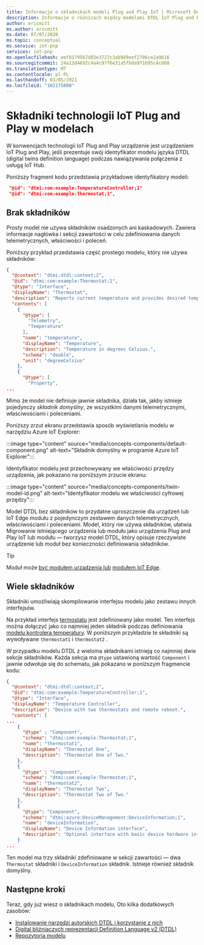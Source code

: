 ```yaml
---
title: Informacje o składnikach modeli Plug and Play IoT | Microsoft Docs
description: Informacje o różnicach między modelami DTDL IoT Plug and Play, które korzystają ze składników i modeli, które nie korzystają ze składników programu.
author: ericmitt
ms.author: ericmitt
ms.date: 07/07/2020
ms.topic: conceptual
ms.service: iot-pnp
services: iot-pnp
ms.openlocfilehash: eef8179567d83e3727c3ab949eef2706ce2a9b16
ms.sourcegitcommit: 24a12d4692c4a4c97f6e31a5fbda971695c4cd68
ms.translationtype: MT
ms.contentlocale: pl-PL
ms.lasthandoff: 03/05/2021
ms.locfileid: "102175808"
---
```

# <a name="iot-plug-and-play-components-in-models"></a>Składniki technologii IoT Plug and Play w modelach

W konwencjach technologii IoT Plug and Play urządzenie jest urządzeniem IoT Plug and Play, jeśli prezentuje swój identyfikator modelu języka DTDL (digital twins definition language) podczas nawiązywania połączenia z usługą IoT Hub.

Poniższy fragment kodu przedstawia przykładowe identyfikatory modeli:

```json
 "@id": "dtmi:com:example:TemperatureController;1"
 "@id": "dtmi:com:example:Thermostat;1",
```

## <a name="no-components"></a>Brak składników

Prosty model nie używa składników osadzonych ani kaskadowych. Zawiera informacje nagłówka i sekcji zawartości w celu zdefiniowania danych telemetrycznych, właściwości i poleceń.

Poniższy przykład przedstawia część prostego modelu, który nie używa składników:

```json
{
  "@context": "dtmi:dtdl:context;2",
  "@id": "dtmi:com:example:Thermostat;1",
  "@type": "Interface",
  "displayName": "Thermostat",
  "description": "Reports current temperature and provides desired temperature control.",
  "contents": [
    {
      "@type": [
        "Telemetry",
        "Temperature"
      ],
      "name": "temperature",
      "displayName": "Temperature",
      "description": "Temperature in degrees Celsius.",
      "schema": "double",
      "unit": "degreeCelsius"
    },
    {
      "@type": [
        "Property",
...
```

Mimo że model nie definiuje jawnie składnika, działa tak, jakby istnieje pojedynczy _składnik domyślny_, ze wszystkimi danymi telemetrycznymi, właściwościami i poleceniami.

Poniższy zrzut ekranu przedstawia sposób wyświetlania modelu w narzędziu Azure IoT Explorer:

:::image type="content" source="media/concepts-components/default-component.png" alt-text="Składnik domyślny w programie Azure IoT Explorer":::

Identyfikator modelu jest przechowywany we właściwości przędzy urządzenia, jak pokazano na poniższym zrzucie ekranu:

:::image type="content" source="media/concepts-components/twin-model-id.png" alt-text="Identyfikator modelu we właściwości cyfrowej przędzy":::

Model DTDL bez składników to przydatne uproszczenie dla urządzeń lub IoT Edge modułu z pojedynczym zestawem danych telemetrycznych, właściwościami i poleceniami. Model, który nie używa składników, ułatwia Migrowanie istniejącego urządzenia lub modułu jako urządzenia Plug and Play IoT lub modułu — tworzysz model DTDL, który opisuje rzeczywiste urządzenie lub moduł bez konieczności definiowania składników.

> [!TIP]
> Moduł może [być modułem urządzenia lub](../iot-hub/iot-hub-devguide-module-twins.md) [modułem IoT Edge](../iot-edge/about-iot-edge.md).

## <a name="multiple-components"></a>Wiele składników

Składniki umożliwiają skompilowanie interfejsu modelu jako zestawu innych interfejsów.

Na przykład interfejs [termostatu](https://github.com/Azure/opendigitaltwins-dtdl/blob/master/DTDL/v2/samples/Thermostat.json) jest zdefiniowany jako model. Ten interfejs można dołączyć jako co najmniej jeden składnik podczas definiowania [modelu kontrolera temperatury](https://github.com/Azure/opendigitaltwins-dtdl/blob/master/DTDL/v2/samples/TemperatureController.json). W poniższym przykładzie te składniki są wywoływane `thermostat1` i `thermostat2` .

W przypadku modelu DTDL z wieloma składnikami istnieją co najmniej dwie sekcje składników. Każda sekcja ma `@type` ustawioną wartość `Component` i jawnie odwołuje się do schematu, jak pokazano w poniższym fragmencie kodu:

```json
{
  "@context": "dtmi:dtdl:context;2",
  "@id": "dtmi:com:example:TemperatureController;1",
  "@type": "Interface",
  "displayName": "Temperature Controller",
  "description": "Device with two thermostats and remote reboot.",
  "contents": [
...
    {
      "@type" : "Component",
      "schema": "dtmi:com:example:Thermostat;1",
      "name": "thermostat1",
      "displayName": "Thermostat One",
      "description": "Thermostat One of Two."
    },
    {
      "@type" : "Component",
      "schema": "dtmi:com:example:Thermostat;1",
      "name": "thermostat2",
      "displayName": "Thermostat Two",
      "description": "Thermostat Two of Two."
    },
    {
      "@type": "Component",
      "schema": "dtmi:azure:DeviceManagement:DeviceInformation;1",
      "name": "deviceInformation",
      "displayName": "Device Information interface",
      "description": "Optional interface with basic device hardware information."
    }
...
```

Ten model ma trzy składniki zdefiniowane w sekcji zawartości — dwa `Thermostat` składniki i `DeviceInformation` składnik. Istnieje również składnik domyślny.

## <a name="next-steps"></a>Następne kroki

Teraz, gdy już wiesz o składnikach modelu, Oto kilka dodatkowych zasobów:

- [Instalowanie narzędzi autorskich DTDL i korzystanie z nich](howto-use-dtdl-authoring-tools.md)
- [Digital bliźniaczych reprezentacji Definition Language v2 (DTDL)](https://github.com/Azure/opendigitaltwins-dtdl)
- [Repozytoria modelu](./concepts-model-repository.md)
